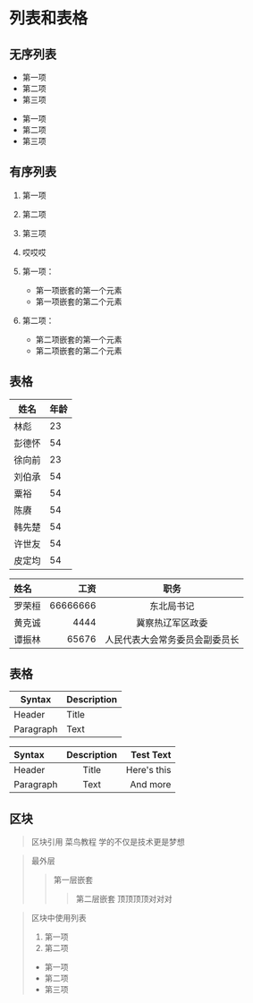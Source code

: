 # 列表和表格

## 无序列表

* 第一项
* 第二项
* 第三项

- 第一项
- 第二项
- 第三项


## 有序列表
1. 第一项
2. 第二项
3. 第三项
4. 哎哎哎

1. 第一项：
    - 第一项嵌套的第一个元素
    - 第一项嵌套的第二个元素
2. 第二项：
    - 第二项嵌套的第一个元素
    - 第二项嵌套的第二个元素

## 表格
|  姓名   | 年龄  |
|  ----  | ----  |
| 林彪  | 23 |
| 彭德怀  | 54 |
| 徐向前  | 23 |
|  刘伯承 | 54 |
|  粟裕 | 54 |
| 陈赓  | 54 |
| 韩先楚  | 54 |
| 许世友  | 54 |
| 皮定均  | 54 |

| 姓名 | 工资 | 职务 |
| :-----| ----: | :----: |
| 罗荣桓 | 66666666 | 东北局书记 |
| 黄克诚 | 4444 | 冀察热辽军区政委 |
| 谭振林 | 65676 | 人民代表大会常务委员会副委员长 |

## 表格

| Syntax      | Description |
| ----------- | ----------- |
| Header      | Title       |
| Paragraph   | Text        |




| Syntax      | Description | Test Text     |
| :---        |    :----:   |          ---: |
| Header      | Title       | Here's this   |
| Paragraph   | Text        | And more      |


## 区块


> 区块引用
> 菜鸟教程
> 学的不仅是技术更是梦想


> 最外层
> > 第一层嵌套
> > > 第二层嵌套
> > > 顶顶顶顶对对对
> > > 

> 区块中使用列表
> 1. 第一项
> 2. 第二项
> + 第一项
> + 第二项
> + 第三项